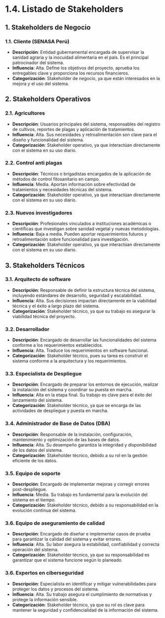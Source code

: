 # 1.4. Listado de Stakeholders

## 1. Stakeholders de Negocio

### 1.1. Cliente (SENASA Perú)

- **Descripción**: Entidad gubernamental encargada de supervisar la sanidad agraria y la inocuidad alimentaria en el país. Es el principal patrocinador del sistema.
- **Influencia**: Alta. Define los objetivos del proyecto, aprueba los entregables clave y proporciona los recursos financieros.
- **Categorización**: Stakeholder de negocio, ya que están interesados en la mejora y el uso del sistema.

## 2. Stakeholders Operativos

### 2.1. Agricultores

- **Descripción**: Usuarios principales del sistema, responsables del registro de cultivos, reportes de plagas y aplicación de tratamientos.
- **Influencia**: Alta. Sus necesidades y retroalimentación son clave para el diseño y funcionalidad del sistema.
- **Categorización**: Stakeholder operativo, ya que interactúan directamente con el sistema en su uso diario.

### 2.2. Control anti plagas

- **Descripción**: Técnicos o brigadistas encargados de la aplicación de métodos de control fitosanitario en campo.
- **Influencia**: Media. Aportan información sobre efectividad de tratamientos y necesidades técnicas del sistema.
- **Categorización**: Stakeholder operativo, ya que interactúan directamente con el sistema en su uso diario.

### 2.3. Nuevos investigadores

- **Descripción**: Profesionales vinculados a instituciones académicas o científicas que investigan sobre sanidad vegetal y nuevas metodologías.
- **Influencia**: Baja a media. Pueden aportar requerimientos futuros y retroalimentación sobre funcionalidad para investigación.
- **Categorización**: Stakeholder operativo, ya que interactúan directamente con el sistema en su uso diario.

## 3. Stakeholders Técnicos

### 3.1. Arquitecto de software

- **Descripción**: Responsable de definir la estructura técnica del sistema, incluyendo estándares de desarrollo, seguridad y escalabilidad.
- **Influencia**: Alta. Sus decisiones impactan directamente en la viabilidad técnica y el éxito a largo plazo del sistema.
- **Categorización**: Stakeholder técnico, ya que su trabajo es asegurar la viabilidad técnica del proyecto.

### 3.2. Desarrollador

- **Descripción**: Encargado de desarrollar las funcionalidades del sistema conforme a los requerimientos establecidos.
- **Influencia**: Alta. Traduce los requerimientos en software funcional.
- **Categorización**: Stakeholder técnico, pues su tarea es construir el sistema conforme a la arquitectura y los requerimientos.

### 3.3. Especialista de Despliegue

- **Descripción**: Encargado de preparar los entornos de ejecución, realizar la instalación del sistema y coordinar su puesta en marcha.
- **Influencia**: Alta en la etapa final. Su trabajo es clave para el éxito del lanzamiento del sistema.
- **Categorización**: Stakeholder técnico, ya que se encarga de las actividades de despliegue y puesta en marcha.

### 3.4. Administrador de Base de Datos (DBA)

- **Descripción**: Responsable de la instalación, configuración, mantenimiento y optimización de las bases de datos.
- **Influencia**: Alta. Su desempeño garantiza la integridad y disponibilidad de los datos del sistema.
- **Categorización**: Stakeholder técnico, debido a su rol en la gestión eficiente de los datos.

### 3.5. Equipo de soporte

- **Descripción**: Encargado de implementar mejoras y corregir errores post-despliegue.
- **Influencia**: Media. Su trabajo es fundamental para la evolución del sistema en el tiempo.
- **Categorización**: Stakeholder técnico, debido a su responsabilidad en la evolución continua del sistema.

### 3.6. Equipo de aseguramiento de calidad

- **Descripción**: Encargado de diseñar e implementar casos de prueba para garantizar la calidad del sistema y evitar errores.
- **Influencia**: Alta. Su labor asegura la estabilidad, confiabilidad y correcta operación del sistema.
- **Categorización**: Stakeholder técnico, ya que su responsabilidad es garantizar que el sistema funcione según lo planeado.

### 3.6. Expertos en ciberseguridad

- **Descripción**: Especialista en identificar y mitigar vulnerabilidades para proteger los datos y procesos del sistema.
- **Influencia**: Alta. Su trabajo asegura el cumplimiento de normativas y protege la información sensible.
- **Categorización**: Stakeholder técnico, ya que su rol es clave para mantener la seguridad y confidencialidad de la información del sistema.
